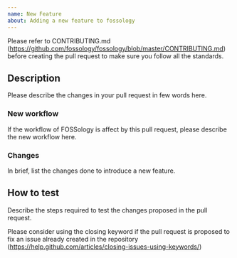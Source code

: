```yaml
---
name: New Feature
about: Adding a new feature to fossology
---
```


Please refer to CONTRIBUTING.md (https://github.com/fossology/fossology/blob/master/CONTRIBUTING.md)
before creating the pull request to make sure you follow all the standards.

## Description

Please describe the changes in your pull request in few words here.

### New workflow

If the workflow of FOSSology is affect by this pull request, please describe
the new workflow here.

### Changes

In brief, list the changes done to introduce a new feature.

## How to test

Describe the steps required to test the changes proposed in the pull request.

Please consider using the closing keyword if the pull request is proposed to
fix an issue already created in the repository
(https://help.github.com/articles/closing-issues-using-keywords/)

